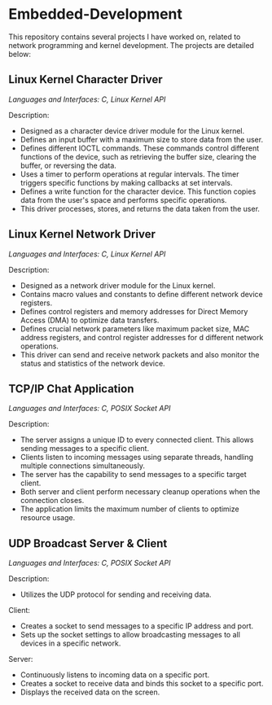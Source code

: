 # Embedded-Development

This repository contains several projects I have worked on, related to network programming and kernel development. The projects are detailed below:

## **Linux Kernel Character Driver**
_Languages and Interfaces: C, Linux Kernel API_

Description:
- Designed as a character device driver module for the Linux kernel.
- Defines an input buffer with a maximum size to store data from the user.
- Defines different IOCTL commands. These commands control different functions of the device, such as retrieving the buffer size, clearing the buffer, or reversing the data.
- Uses a timer to perform operations at regular intervals. The timer triggers specific functions by making callbacks at set intervals.
- Defines a write function for the character device. This function copies data from the user's space and performs specific operations.
- This driver processes, stores, and returns the data taken from the user.


## **Linux Kernel Network Driver**
_Languages and Interfaces: C, Linux Kernel API_

Description:
- Designed as a network driver module for the Linux kernel.
- Contains macro values and constants to define different network device registers.
- Defines control registers and memory addresses for Direct Memory Access (DMA) to optimize data transfers.
- Defines crucial network parameters like maximum packet size, MAC address registers, and control register addresses for d different network operations.
- This driver can send and receive network packets and also monitor the status and statistics of the network device.

## **TCP/IP Chat Application**
_Languages and Interfaces: C, POSIX Socket API_

Description:
- The server assigns a unique ID to every connected client. This allows sending messages to a specific client.
- Clients listen to incoming messages using separate threads, handling multiple connections simultaneously.
- The server has the capability to send messages to a specific target client.
- Both server and client perform necessary cleanup operations when the connection closes.
- The application limits the maximum number of clients to optimize resource usage.

## **UDP Broadcast Server & Client**
_Languages and Interfaces: C, POSIX Socket API_

Description:
- Utilizes the UDP protocol for sending and receiving data.

Client:
- Creates a socket to send messages to a specific IP address and port.
- Sets up the socket settings to allow broadcasting messages to all devices in a specific network.

Server:
- Continuously listens to incoming data on a specific port.
- Creates a socket to receive data and binds this socket to a specific port.
- Displays the received data on the screen.